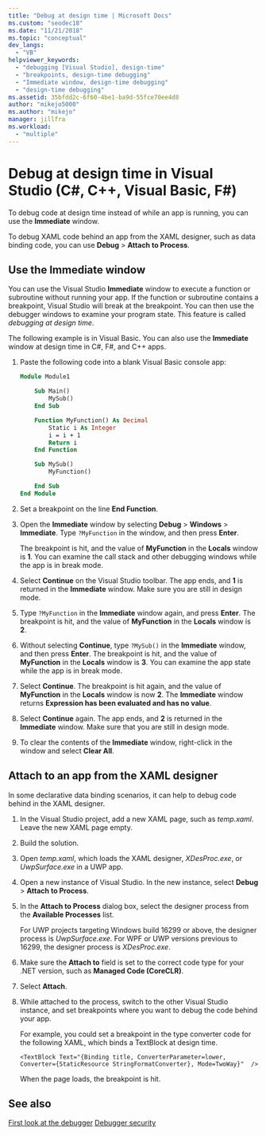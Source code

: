 ```yaml
---
title: "Debug at design time | Microsoft Docs"
ms.custom: "seodec18"
ms.date: "11/21/2018"
ms.topic: "conceptual"
dev_langs: 
  - "VB"
helpviewer_keywords: 
  - "debugging [Visual Studio], design-time"
  - "breakpoints, design-time debugging"
  - "Immediate window, design-time debugging"
  - "design-time debugging"
ms.assetid: 35bfdd2c-6f60-4be1-ba9d-55fce70ee4d8
author: "mikejo5000"
ms.author: "mikejo"
manager: jillfra
ms.workload: 
  - "multiple"
---
```

# Debug at design time in Visual Studio (C#, C++, Visual Basic, F#)

To debug code at design time instead of while an app is running, you can use the **Immediate** window. 

To debug XAML code behind an app from the XAML designer, such as data binding code, you can use **Debug** > **Attach to Process**.
  
## Use the Immediate window  

You can use the Visual Studio **Immediate** window to execute a function or subroutine without running your app. If the function or subroutine contains a breakpoint, Visual Studio will break at the breakpoint. You can then use the debugger windows to examine your program state. This feature is called *debugging at design time*.  

The following example is in Visual Basic. You can also use the **Immediate** window at design time in C#, F#, and C++ apps.

1. Paste the following code into a blank Visual Basic console app:  
   
   ```vb  
   Module Module1
   
       Sub Main()
           MySub()
       End Sub
   
       Function MyFunction() As Decimal
           Static i As Integer
           i = i + 1
           Return i
       End Function
   
       Sub MySub()
           MyFunction()
   
       End Sub
   End Module
   ```  
   
1. Set a breakpoint on the line **End Function**.  
   
1. Open the **Immediate** window by selecting **Debug** > **Windows** > **Immediate**. Type `?MyFunction` in the window, and then press **Enter**.   
   
   The breakpoint is hit, and the value of **MyFunction** in the **Locals** window is **1**. You can examine the call stack and other debugging windows while the app is in break mode. 
   
1. Select **Continue** on the Visual Studio toolbar. The app ends, and **1** is returned in the **Immediate** window. Make sure you are still in design mode.  
   
1. Type `?MyFunction` in the **Immediate** window again, and press **Enter**. The breakpoint is hit, and the value of **MyFunction** in the **Locals** window is **2**. 
   
1. Without selecting **Continue**, type `?MySub()` in the **Immediate** window, and then press **Enter**. The breakpoint is hit, and the value of **MyFunction** in the **Locals** window is **3**. You can examine the app state while the app is in break mode. 
   
1. Select **Continue**. The breakpoint is hit again, and the value of **MyFunction** in the **Locals** window is now **2**. The **Immediate** window returns **Expression has been evaluated and has no value**.
   
1. Select **Continue** again. The app ends, and **2** is returned in the **Immediate** window. Make sure that you are still in design mode.
   
1. To clear the contents of the **Immediate** window, right-click in the window and select **Clear All**. 

## Attach to an app from the XAML designer

In some declarative data binding scenarios, it can help to debug code behind in the XAML designer.

1. In the Visual Studio project, add a new XAML page, such as *temp.xaml*. Leave the new XAML page empty. 
   
1. Build the solution.
   
1. Open *temp.xaml*, which loads the XAML designer, *XDesProc.exe*, or *UwpSurface.exe* in a UWP app. 
   
1. Open a new instance of Visual Studio. In the new instance, select **Debug** > **Attach to Process**. 
   
1. In the **Attach to Process** dialog box, select the designer process from the **Available Processes** list.
   
   For UWP projects targeting Windows build 16299 or above, the designer process is *UwpSurface.exe*. For WPF or UWP versions previous to 16299, the designer process is *XDesProc.exe*.
   
1. Make sure the **Attach to** field is set to the correct code type for your .NET version, such as **Managed Code (CoreCLR)**. 
   
1. Select **Attach**.
   
1. While attached to the process, switch to the other Visual Studio instance, and set breakpoints where you want to debug the code behind your app.
   
   For example, you could set a breakpoint in the type converter code for the following XAML, which binds a TextBlock at design time.
   
    ```xaml
    <TextBlock Text="{Binding title, ConverterParameter=lower, Converter={StaticResource StringFormatConverter}, Mode=TwoWay}"  />
    ```
   When the page loads, the breakpoint is hit.
  
## See also  
 [First look at the debugger](../debugger/debugger-feature-tour.md)
 [Debugger security](../debugger/debugger-security.md)   